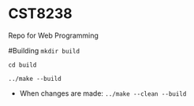 # CST8238
Repo for Web Programming

#Building
`mkdir build`

`cd build`

`../make --build`


+ When changes are made:
`../make --clean --build`

